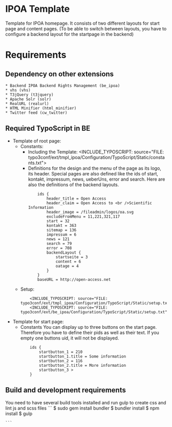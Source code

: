 IPOA Template
======================

Template for IPOA homepage.
It consists of two different layouts for start page and content pages.
(To be able to switch between layouts, you have to configure a backend layout for the startpage in the backend)

# Requirements

## Dependency on other extensions
	* Backend IPOA Backend Rights Management (be_ipoa)
	* vhs (vhs)
	* T3jQuery (t3jquery)
	* Apache Solr (solr)
	* RealURL (realurl)
	* HTML Minifier (html_minifier)
	* Twitter feed (cw_twitter)

## Required TypoScript in BE
*   Template of root page:
	*   Constants:
		*   Including the Template:
				<INCLUDE_TYPOSCRIPT: source="FILE: typo3conf/ext/tmpl_ipoa/Configuration/TypoScript/Static/constants.txt">
		*   Definitions for the design and the menu of the page as its logo, its header.
			Special pages are also defined like the ids of start, kontakt, impressum, news, ueberUns, error and search.
			Here are also the definitions of the backend layouts.
			```
				ids {
					header_title = Open Access
					header_claim = Open Access to <br />Scientific Information
					header_image = /fileadmin/logos/oa.svg
					excludeFromMenu = 11,221,321,117
					start = 32
					kontakt = 363
					sitemap = 136
					impressum = 6
					news = 121
					search = 79
					error = 708
					backendLayout {
						startseite = 3
						content = 6
						oatage = 4
					}
				}
				baseURL = http://open-access.net
			```
	*   Setup:
		```
			<INCLUDE_TYPOSCRIPT: source="FILE: typo3conf/ext/tmpl_ipoa/Configuration/TypoScript/Static/setup.txt">
			<INCLUDE_TYPOSCRIPT: source="FILE: typo3conf/ext/be_ipoa/Configuration/TypoScript/Static/setup.txt">
		```
*   Template for start page:
	*   Constants
		You can display up to three buttons on the start page. Therefore you have to define their pids as well as their text.
		If you empty one buttons uid, it will not be displayed.
		```
			ids {
				startbutton_1 = 210
				startbutton_1.title = Some information
				startbutton_2 = 116
				startbutton_2.title = More information
				startbutton_3 >
			}
		```
			
## Build and development requirements
You need to have several build tools installed and run gulp to create css and lint js and scss files
	```
		$ sudo gem install bundler
		$ bundler install
		$ npm install
		$ gulp
	
	```
